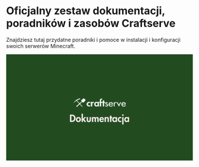 # Oficjalny zestaw dokumentacji, poradników i zasobów Craftserve

Znajdziesz tutaj przydatne poradniki i pomoce w instalacji i konfiguracji swoich serwerów Minecraft.


![Craftserve Dokumentacja](../img/CSRV_Dokumentacja_Banner.png)
